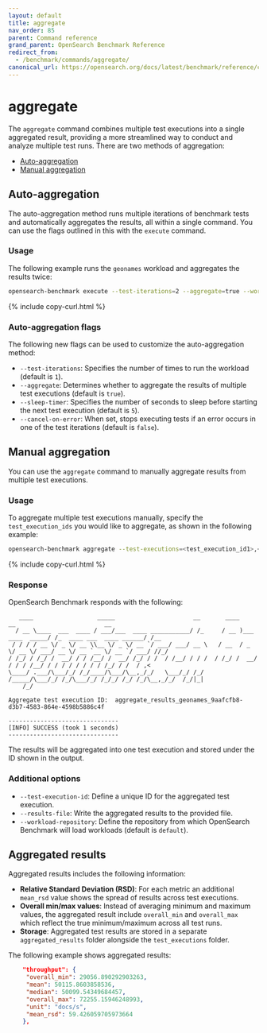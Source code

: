 ```yaml
---
layout: default
title: aggregate
nav_order: 85
parent: Command reference
grand_parent: OpenSearch Benchmark Reference
redirect_from: 
  - /benchmark/commands/aggregate/
canonical_url: https://opensearch.org/docs/latest/benchmark/reference/commands/aggregate/
---
```


# aggregate

The `aggregate` command combines multiple test executions into a single aggregated result, providing a more streamlined way to conduct and analyze multiple test runs. There are two methods of aggregation:

- [Auto-aggregation](#auto-aggregation)
- [Manual aggregation](#manual-aggregation)

## Auto-aggregation

The auto-aggregation method runs multiple iterations of benchmark tests and automatically aggregates the results, all within a single command. You can use the flags outlined in this with the `execute` command.

### Usage

The following example runs the `geonames` workload and aggregates the results twice: 

```bash
opensearch-benchmark execute --test-iterations=2 --aggregate=true --workload=geonames --target-hosts=127.0.0.1:9200
```
{% include copy-curl.html %}

### Auto-aggregation flags

The following new flags can be used to customize the auto-aggregation method:

- `--test-iterations`: Specifies the number of times to run the workload (default is `1`).
- `--aggregate`: Determines whether to aggregate the results of multiple test executions (default is `true`).
- `--sleep-timer`: Specifies the number of seconds to sleep before starting the next test execution (default is `5`).
- `--cancel-on-error`: When set, stops executing tests if an error occurs in one of the test iterations (default is `false`).

## Manual aggregation

You can use the `aggregate` command to manually aggregate results from multiple test executions.

### Usage

To aggregate multiple test executions manually, specify the `test_execution_ids` you would like to aggregate, as shown in the following example:

```bash
opensearch-benchmark aggregate --test-executions=<test_execution_id1>,<test_execution_id2>,...
```
{% include copy-curl.html %}

### Response

OpenSearch Benchmark responds with the following:

```
   ____                  _____                      __       ____                  __                         __
  / __ \____  ___  ____ / ___/___  ____ ___________/ /_     / __ )___  ____  _____/ /_  ____ ___  ____ ______/ /__
 / / / / __ \/ _ \/ __ \\__ \/ _ \/ __ `/ ___/ ___/ __ \   / __  / _ \/ __ \/ ___/ __ \/ __ `__ \/ __ `/ ___/ //_/
/ /_/ / /_/ /  __/ / / /__/ /  __/ /_/ / /  / /__/ / / /  / /_/ /  __/ / / / /__/ / / / / / / / / /_/ / /  / ,<
\____/ .___/\___/_/ /_/____/\___/\__,_/_/   \___/_/ /_/  /_____/\___/_/ /_/\___/_/ /_/_/ /_/ /_/\__,_/_/  /_/|_|
    /_/

Aggregate test execution ID:  aggregate_results_geonames_9aafcfb8-d3b7-4583-864e-4598b5886c4f

-------------------------------
[INFO] SUCCESS (took 1 seconds)
-------------------------------
```

The results will be aggregated into one test execution and stored under the ID shown in the output.

### Additional options
- `--test-execution-id`: Define a unique ID for the aggregated test execution.
- `--results-file`: Write the aggregated results to the provided file.
- `--workload-repository`: Define the repository from which OpenSearch Benchmark will load workloads (default is `default`).

## Aggregated results

Aggregated results includes the following information:

- **Relative Standard Deviation (RSD)**: For each metric an additional `mean_rsd` value shows the spread of results across test executions.
- **Overall min/max values**: Instead of averaging minimum and maximum values, the aggregated result include `overall_min` and `overall_max` which reflect the true minimum/maximum across all test runs.
- **Storage**: Aggregated test results are  stored in a separate `aggregated_results` folder alongside the `test_executions` folder.

The following example shows aggregated results:

```json
    "throughput": {
     "overall_min": 29056.890292903263,
     "mean": 50115.8603858536,
     "median": 50099.54349684457,
     "overall_max": 72255.15946248993,
     "unit": "docs/s",
     "mean_rsd": 59.426059705973664
    },
```
